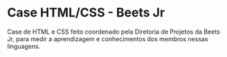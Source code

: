 # Case HTML/CSS - Beets Jr
Case de HTML e CSS feito coordenado pela Diretoria de Projetos da Beets Jr, para medir a aprendizagem e conhecimentos dos membros nessas linguagens.
